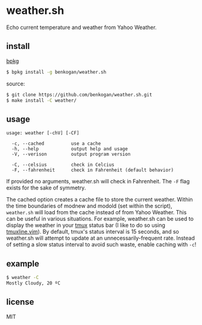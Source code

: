 weather.sh
==========

Echo current temperature and weather from Yahoo Weather.

install
-------

[bpkg](https://github.com/bpkg/bpkg)

```sh
$ bpkg install -g benkogan/weather.sh
```

source:

```sh
$ git clone https://github.com/benkogan/weather.sh.git
$ make install -C weather/
```

usage
-----

```
usage: weather [-chV] [-CF]

  -c, --cached          use a cache
  -h, --help            output help and usage
  -V, --verison         output program version

  -C, --celsius         check in Celcius
  -F, --fahrenheit      check in Fahrenheit (default behavior)
```

If provided no arguments, weather.sh will check in Fahrenheit. The `-F` flag exists for the sake of symmetry.

The cached option creates a cache file to store the current weather. Within the time boundaries of modnew and modold (set within the script), `weather.sh` will load from the cache instead of from Yahoo Weather. This can be useful in various situations. For example, weather.sh can be used to display the weather in your [tmux][t] status bar (I like to do so using [tmuxline.vim][tl]). By default, tmux's status interval is 15 seconds, and so weather.sh will attempt to update at an unnecessarily-frequent rate. Instead of setting a slow status interval to avoid such waste, enable caching with `-c`!

[t]: http://tmux.sourceforge.net/
[tl]:  https://github.com/edkolev/tmuxline.vim

example
-------

```sh
$ weather -C
Mostly Cloudy, 20 ºC
```

license
-------

MIT

